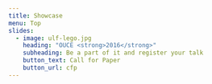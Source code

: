 ```yaml
---
title: Showcase
menu: Top
slides:
  - image: ulf-lego.jpg
    heading: "OUCE <strong>2016</strong>"
    subheading: Be a part of it and register your talk
    button_text: Call for Paper
    button_url: cfp
---
```

